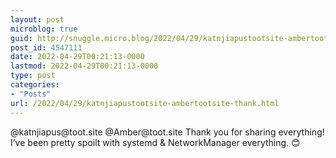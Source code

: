 ```yaml
---
layout: post
microblog: true
guid: http://snuggle.micro.blog/2022/04/29/katnjiapustootsite-ambertootsite-thank.html
post_id: 4547111
date: 2022-04-29T00:21:13-0000
lastmod: 2022-04-29T00:21:13-0000
type: post
categories:
- "Posts"
url: /2022/04/29/katnjiapustootsite-ambertootsite-thank.html
---
```

<p>@katnjiapus@toot.site @Amber@toot.site Thank you for sharing everything! I’ve been pretty spoilt with systemd &amp; NetworkManager everything. 😊</p>
